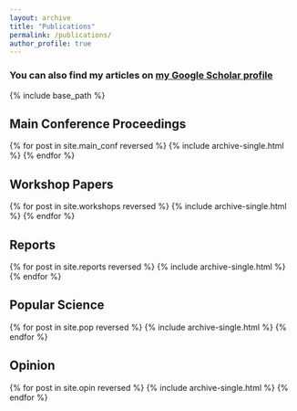 ```yaml
---
layout: archive
title: "Publications"
permalink: /publications/
author_profile: true
---
```


### You can also find my articles on [my Google Scholar profile](https://scholar.google.com/citations?user=HeACvaEAAAAJ&hl=en)

{% include base_path %}

## Main Conference Proceedings 

{% for post in site.main_conf reversed %}
  {% include archive-single.html %}
{% endfor %}

## Workshop Papers

{% for post in site.workshops reversed %}
  {% include archive-single.html %}
{% endfor %}

## Reports

{% for post in site.reports reversed %}
  {% include archive-single.html %}
{% endfor %}

## Popular Science 

{% for post in site.pop reversed %}
  {% include archive-single.html %}
{% endfor %}

## Opinion

{% for post in site.opin reversed %}
  	{% include archive-single.html %}
{% endfor %}

